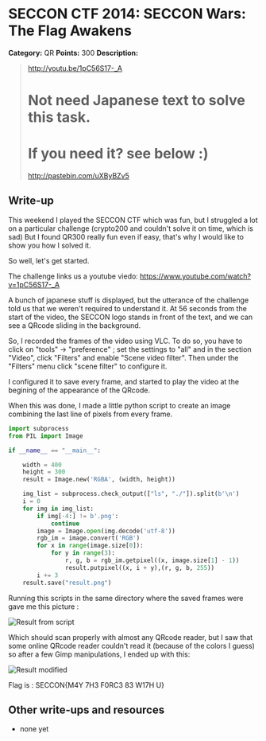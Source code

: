 # SECCON CTF 2014: SECCON Wars: The Flag Awakens

**Category:** QR
**Points:** 300
**Description:**

> <http://youtu.be/1pC56S17-_A>
>
> # Not need Japanese text to solve this task.
> # If you need it? see below :)
> <http://pastebin.com/uXByBZv5>

## Write-up

This weekend I played the SECCON CTF which was fun, but I struggled a lot on a particular challenge (crypto200 and couldn't solve it on time, which is sad) But I found QR300 really fun even if easy, that's why I would like to show you how I solved it.

So well, let's get started.

The challenge links us a youtube viedo: https://www.youtube.com/watch?v=1pC56S17-_A

A bunch of japanese stuff is displayed, but the utterance of the challenge told us that we weren't required to understand it. At 56 seconds from the start of the video, the SECCON logo stands in front of the text, and we can see a QRcode sliding in the background.

So, I recorded the frames of the video using VLC. To do so, you have to click on "tools" -> "preference" ; set the settings to "all" and in the section "Video", click "Filters" and enable "Scene video filter". Then under the "Filters" menu click "scene filter" to configure it.

I configured it to save every frame, and started to play the video at the begining of the appearance of the QRcode.

When this was done, I made a little python script to create an image combining the last line of pixels from every frame.

```python
import subprocess
from PIL import Image

if __name__ == "__main__":

    width = 400
    height = 300
    result = Image.new('RGBA', (width, height))

    img_list = subprocess.check_output(["ls", "./"]).split(b'\n')
    i = 0
    for img in img_list:
        if img[-4:] != b'.png':
            continue
        image = Image.open(img.decode('utf-8'))
        rgb_im = image.convert('RGB')
        for x in range(image.size[0]):
            for y in range(3):
                r, g, b = rgb_im.getpixel((x, image.size[1] - 1))
                result.putpixel((x, i + y),(r, g, b, 255))
        i += 3
    result.save("result.png")
```

Running this scripts in the same directory where the saved frames were gave me this picture :


![Result from script](https://github.com/Ark444/write-ups/blob/master/seccon-ctf-2014/seccon-wars-the-flag-awakens/result.png)

Which should scan properly with almost any QRcode reader, but I saw that some online QRcode reader couldn't read it (because of the colors I guess) so after a few Gimp manipulations, I ended up with this:

![Result modified](https://github.com/Ark444/write-ups/blob/master/seccon-ctf-2014/seccon-wars-the-flag-awakens/result2.png)

Flag is : SECCON{M4Y 7H3 F0RC3 83 W17H U}



## Other write-ups and resources

* none yet
